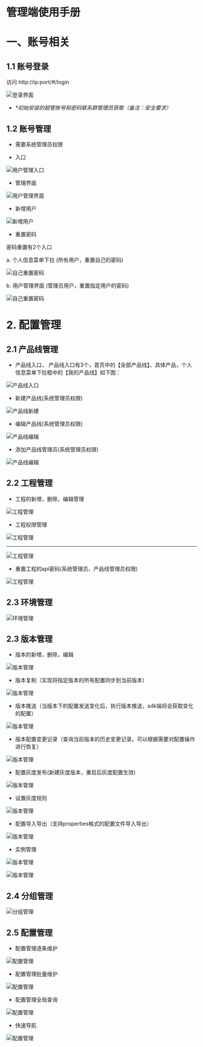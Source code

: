 # 管理端使用手册

# 一、账号相关

## 1.1 账号登录

访问 http://ip:port/#/login

![登录界面](/brcc/login.png "登录")

- *\*初始安装的超管账号和密码联系群管理员获取（备注：安全要求）*

## 1.2 账号管理

- 需要系统管理员权限
  
- 入口
  
![用户管理入口](/brcc/account-entry.png "用户管理入口")

- 管理界面

![用户管理界面](/brcc/account-list.png)

- 新增用户

![新增用户](/brcc/account-create.png)

- 重置密码

密码重置有2个入口

a. 个人信息菜单下拉 (所有用户，重置自己的密码)

![自己重置密码](/brcc/rest-pwd-1.png)

b. 用户管理界面 (管理员用户，重置指定用户的密码)

![自己重置密码](/brcc/rest-pwd-2.png)


# 2. 配置管理

## 2.1 产品线管理

- 产品线入口， 产品线入口有3个，首页中的【全部产品线】、具体产品，个人信息菜单下拉框中的【我的产品线】如下图：
  
![产品线入口](/brcc/product_entry.png)


- 新建产品线(系统管理员权限)
  
![产品线新建](/brcc/product_create.png)

- 编辑产品线(系统管理员权限)
 
![产品线编辑](/brcc/product_update.png)

- 添加产品线管理员(系统管理员权限)

![产品线编辑](/brcc/product-member.png)


## 2.2 工程管理

- 工程的新增，删除，编辑管理

![工程管理](/brcc/project-manage.png)


- 工程权限管理

![工程管理](/brcc/project-member-entry.png)

---

![工程管理](/brcc/project-member-edit.png)

- 重置工程的api密码(系统管理员、产品线管理员权限)

![工程管理](/brcc/reset-apipassword.png)


## 2.3 环境管理

![环境管理](/brcc/environment.png)

## 2.3 版本管理

- 版本的新增，删除，编辑

![版本管理](/brcc/version-list.png)


- 版本复制（实现将指定版本的所有配置同步到当前版本）

![版本管理](/brcc/version-copy.png)

- 版本推送（当版本下的配置发送变化后，执行版本推送，sdk端将会获取变化的配置）

![版本管理](/brcc/version-push.png)

- 版本配置变更记录（查询当前版本的历史变更记录，可以根据需要对配置操作进行恢复）

![版本管理](/brcc/version-change-log.png)

- 配置灰度发布(新建灰度版本，重启后灰度配置生效)

![版本管理](/brcc/gray-version.png)

- 设置灰度规则
  
![版本管理](/brcc/gray-rule.png)

- 配置导入导出（支持properties格式的配置文件导入导出）

![版本管理](/brcc/import-export.png)

- 实例管理

![版本管理](/brcc/brcc-install-manage-enter.png)

![版本管理](/brcc/brcc-instance.png)

## 2.4 分组管理

![分组管理](/brcc/group-list.png)

## 2.5 配置管理

- 配置管理逐条维护

![配置管理](/brcc/config-single.png)

- 配置管理批量维护

![配置管理](/brcc/config-batch.png)

- 配置管理全局查询
  
![配置管理](/brcc/config-search.png)

- 快速导航

![配置管理](/brcc/quick-navigation.png)
